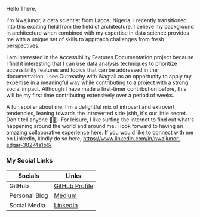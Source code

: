 Hello There,

I'm Nwajiunor, a data scientist from Lagos, Nigeria. I recently transitioned into this exciting field from the field of architecture. I believe my background in architecture when combined with my expertise in data science provides me with a unique set of skills to approach challenges from fresh perspectives.

I am interested in the Accessibility Features Documentation project because I find it interesting that I can use data analysis techniques to prioritize accessibility features and topics that can be addressed in the documentation. I see Outreachy with Wagtail as an opportunity to apply my expertise in a meaningful way while contributing to a project with a strong social impact. Although I have made a first-timer contribution before, this will be my first time contributing extensively over a period of weeks.

A fun spoiler about me: I'm a delightful mix of introvert and extrovert tendencies, leaning towards the introverted side (shh, it's our little secret. Don't tell anyone 🙈🙈). For leisure, I like surfing the internet to find out what's happening around the world and around me. I look forward to having an amazing collaborative experience here.
If you would like to connect with me on LinkedIn, kindly do so here; https://www.linkedin.com/in/nwajiunor-edgar-38274a1b6/

### My Social Links 

| Socials  | Links |
| ------------- | ------------- |
| GitHub  | [GitHub Profile](https://github.com/temiwaji)  |
| Personal Blog  | [Medium](https://medium.com/@temiwaji)  |
| Social Media  | [LinkedIn](https://medium.com/@temiwaji](https://www.linkedin.com/in/nwajiunor-edgar-38274a1b6/)https://www.linkedin.com/in/nwajiunor-edgar-38274a1b6/)  |
